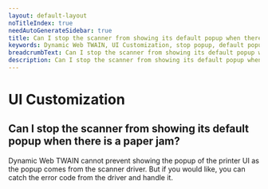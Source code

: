 ```yaml
---
layout: default-layout
noTitleIndex: true
needAutoGenerateSidebar: true
title: Can I stop the scanner from showing its default popup when there is a paper jam?
keywords: Dynamic Web TWAIN, UI Customization, stop popup, default popup
breadcrumbText: Can I stop the scanner from showing its default popup when there is a paper jam?
description: Can I stop the scanner from showing its default popup when there is a paper jam?
---
```


# UI Customization

## Can I stop the scanner from showing its default popup when there is a paper jam?

Dynamic Web TWAIN cannot prevent showing the popup of the printer UI as the popup comes from the scanner driver. But if you would like, you can catch the error code from the driver and handle it.
